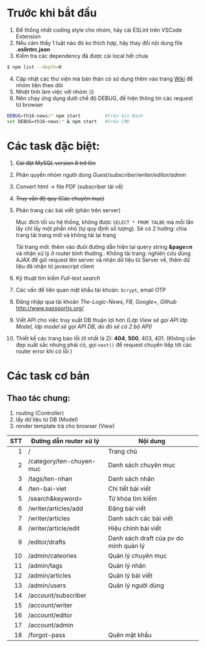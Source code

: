 # Trước khi bắt đầu
1. Để thống nhất coding style cho nhóm, hãy cài ESLint trên VSCode Extension
2. Nếu cảm thấy 1 luật nào đó ko thích hợp, hãy thay đổi nội dung file **.eslintrc.json**
3. Kiểm tra các dependency đã được cài local hết chưa 
```bash
$ npm list --depth=0
```
4. Cập nhật các thư viện mà bản thân có sử dụng thêm vào trang [Wiki](https://github.com/kim-ninh/TH16-News/wiki/C%C3%A1c-framework,-library,-tool-c%E1%BA%A7n-thi%E1%BA%BFt) để nhóm tiện theo dõi
5. Nhiệt tình làm việc với nhóm :))
6. Nên chạy ứng dụng dưới chế độ DEBUG, để hiện thông tin các request từ browser
```bash
DEBUG=th16-news:* npm start         #trên Git-Bash
set DEBUG=th16-news:* & npm start   #trên CMD
```

# Các task đặc biệt:

1. ~~Cài đặt MySQL version 8 trở lên~~
2. Phân quyền nhóm người dùng *Guest/subscriber/writer/editor/admin*
3. Convert html -> file PDF (subscriber tải về)
4. ~~Truy vấn đệ quy (Các chuyên mục)~~
5. Phân trang các bài viết (phân trên server)

   Mục đích tối ưu hệ thống, không được `SELECT * FROM TALBE` mà mỗi lần lấy chỉ lấy một phần nhỏ (tự quy định số lượng).
   Sẽ có 2 hướng: chia trang tải trang mới và không tải lại trang
 
   Tải trang mới: thêm vào đuôi đường dẫn hiện tại query string **&page=n** và nhận xử lý ở router bình thường..
   Không tải trang: nghiên cứu dùng AJAX để gửi request lên server và nhận dữ liệu từ Server về, thêm dữ liệu đã nhận từ javascript client


6. Kỹ thuật tìm kiếm *Full-text search*
7. Các vấn đề liên quan mật khẩu tài khoản: `bcrypt`, email OTP
8. Đăng nhập qua tài khoản *The-Logic-News*, *FB*, *Google+*, *Github* <http://www.passportjs.org/>
9. Viết API cho việc truy xuất DB thuận lợi hơn *(Lớp View sẽ gọi API lớp Model, lớp model sẽ gọi API DB, do đó sẽ có 2 bộ API)*
10. Thiết kế các trang báo lỗi (ít nhất là 2): **404**, **500**, 403, 401. (Không cần đẹp xuất sắc nhưng phải có, gọi `next()` để request chuyển tiếp tới các router error khi có lỗi )

# Các task cơ bản

## Thao tác chung:
1. routing (Controller)
2. lấy dữ liệu từ DB (Model)
3. render template trả cho browser (View)


STT | Đường dẫn router xử lý | Nội dung
---: | --- | ---
1 | / | Trang chủ
2 | /category/ten-chuyen-muc | Danh sách chuyên mục
3 | /tags/ten-nhan | Danh sách nhãn
4 | /ten-bai-viet | Chi tiết bài viết
5 | /search&keyword= | Từ khóa tìm kiếm
6 | /writer/articles/add | Đăng bài viết
7 | /writer/articles | Danh sách các bài viết
8 | /writer/article/edit | Hiệu chỉnh bài viết
9 | /editor/drafts | Danh sách draft của pv do mình quản lý
10 | /admin/cateories | Quản lý chuyên mục
11 | /admin/tags |  Quản lý nhãn
12 | /admin/articles | Quản lý bài viết
13 | /admin/users | Quản lý người dùng
14 | /account/subscriber | 
15 | /account/writer |
16 | /account/editor |
17 | /account/admin | 
18 | /forgot-pass | Quên mật khẩu
